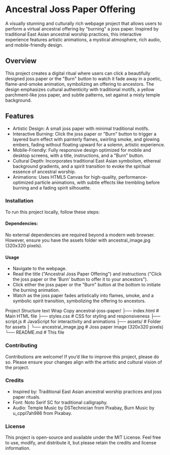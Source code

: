 # Ancestral Joss Paper Offering

A visually stunning and culturally rich webpage project that allows users to perform a virtual ancestral offering by "burning" a joss paper. Inspired by traditional East Asian ancestral worship practices, this interactive experience features artistic animations, a mystical atmosphere, rich audio, and mobile-friendly design.

## Overview
This project creates a digital ritual where users can click a beautifully designed joss paper or the "Burn" button to watch it fade away in a poetic, flame-and-smoke animation, symbolizing an offering to ancestors. The design emphasizes cultural authenticity with traditional motifs, a yellow parchment-like joss paper, and subtle patterns, set against a misty temple background.

## Features
* Artistic Design: A small joss paper with minimal traditional motifs.
* Interactive Burning: Click the joss paper or "Burn" button to trigger a layered burn effect with painterly flames, swirling smoke, and glowing embers, fading without floating upward for a solemn, artistic experience.
* Mobile-Friendly: Fully responsive design optimized for mobile and desktop screens, with a title, instructions, and a "Burn" button.
* Cultural Depth: Incorporates traditional East Asian symbolism, ethereal background gradients, and a spirit transition to evoke the spiritual essence of ancestral worship.
* Animations: Uses HTML5 Canvas for high-quality, performance-optimized particle animations, with subtle effects like trembling before burning and a fading spirit silhouette.

### Installation
To run this project locally, follow these steps:

#### Dependencies:
No external dependencies are required beyond a modern web browser. However, ensure you have the assets folder with ancestral_image.jpg (320x320 pixels).

#### Usage
* Navigate to the webpage.
* Read the title ("Ancestral Joss Paper Offering") and instructions ("Click the joss paper or the 'Burn' button to offer it to your ancestors").
* Click either the joss paper or the "Burn" button at the bottom to initiate the burning animation.
* Watch as the joss paper fades artistically into flames, smoke, and a symbolic spirit transition, symbolizing the offering to ancestors.

Project Structure
text
Wrap
Copy
ancestral-joss-paper/
├── index.html           # Main HTML file
├── styles.css           # CSS for styling and responsiveness
├── script.js            # JavaScript for interactivity and animations
├── assets/              # Folder for assets
│   └── ancestral_image.jpg  # Joss paper image (320x320 pixels)
└── README.md            # This file

### Contributing
Contributions are welcome! If you’d like to improve this project, please do so.
Please ensure your changes align with the artistic and cultural vision of the project.

### Credits
* Inspired by: Traditional East Asian ancestral worship practices and joss paper rituals.
* Font: Noto Serif SC for traditional calligraphy.
* Audio: Temple Music by DSTechnician from Pixabay, Burn Music by u_cppl7ah986 from Pixabay.

### License
This project is open-source and available under the MIT License. Feel free to use, modify, and distribute it, but please retain the credits and license information.
